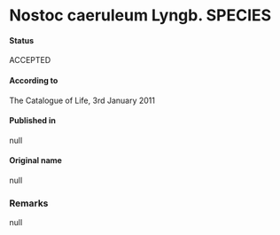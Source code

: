 Nostoc caeruleum Lyngb. SPECIES
=======

#### Status
ACCEPTED

#### According to
The Catalogue of Life, 3rd January 2011

#### Published in
null

#### Original name
null

### Remarks
null
